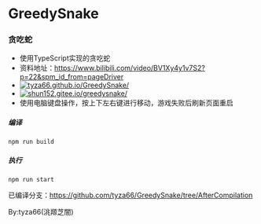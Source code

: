# GreedySnake
### 贪吃蛇
- 使用TypeScript实现的贪吃蛇
- 资料地址：https://www.bilibili.com/video/BV1Xy4y1v7S2?p=22&spm_id_from=pageDriver
- [![tyza66.github.io/GreedySnake/](https://img.shields.io/badge/tyza66.github.io/GreedySnake/-grey)](https://tyza66.github.io/GreedySnake/)  
- [![shun152.gitee.io/greedysnake/](https://img.shields.io/badge/shun152.gitee.io/greedysnake/-grey)](https://shun152.gitee.io/greedysnake/)  
- 使用电脑键盘操作，按上下左右键进行移动，游戏失败后刷新页面重启

##### 编译
```
npm run build
```

##### 执行
```
npm run start
```

已编译分支：https://github.com/tyza66/GreedySnake/tree/AfterCompilation

By:tyza66(洮羱芝闇)

